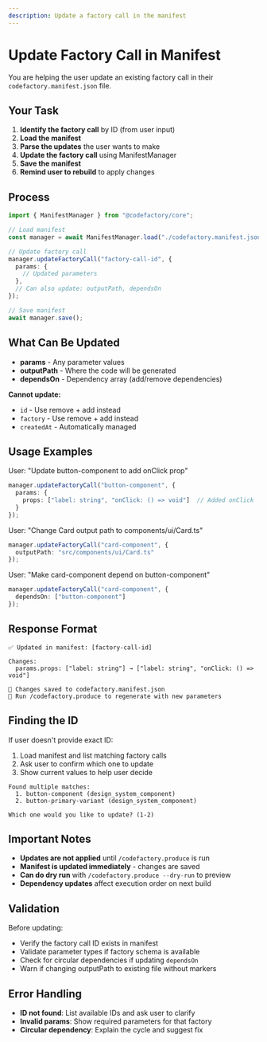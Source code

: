 ```yaml
---
description: Update a factory call in the manifest
---
```


# Update Factory Call in Manifest

You are helping the user update an existing factory call in their `codefactory.manifest.json` file.

## Your Task

1. **Identify the factory call** by ID (from user input)
2. **Load the manifest**
3. **Parse the updates** the user wants to make
4. **Update the factory call** using ManifestManager
5. **Save the manifest**
6. **Remind user to rebuild** to apply changes

## Process

```typescript
import { ManifestManager } from "@codefactory/core";

// Load manifest
const manager = await ManifestManager.load("./codefactory.manifest.json");

// Update factory call
manager.updateFactoryCall("factory-call-id", {
  params: {
    // Updated parameters
  },
  // Can also update: outputPath, dependsOn
});

// Save manifest
await manager.save();
```

## What Can Be Updated

- **params** - Any parameter values
- **outputPath** - Where the code will be generated
- **dependsOn** - Dependency array (add/remove dependencies)

**Cannot update:**
- `id` - Use remove + add instead
- `factory` - Use remove + add instead
- `createdAt` - Automatically managed

## Usage Examples

User: "Update button-component to add onClick prop"

```typescript
manager.updateFactoryCall("button-component", {
  params: {
    props: ["label: string", "onClick: () => void"]  // Added onClick
  }
});
```

User: "Change Card output path to components/ui/Card.ts"

```typescript
manager.updateFactoryCall("card-component", {
  outputPath: "src/components/ui/Card.ts"
});
```

User: "Make card-component depend on button-component"

```typescript
manager.updateFactoryCall("card-component", {
  dependsOn: ["button-component"]
});
```

## Response Format

```
✅ Updated in manifest: [factory-call-id]

Changes:
  params.props: ["label: string"] → ["label: string", "onClick: () => void"]

📝 Changes saved to codefactory.manifest.json
🔨 Run /codefactory.produce to regenerate with new parameters
```

## Finding the ID

If user doesn't provide exact ID:
1. Load manifest and list matching factory calls
2. Ask user to confirm which one to update
3. Show current values to help user decide

```
Found multiple matches:
  1. button-component (design_system_component)
  2. button-primary-variant (design_system_component)

Which one would you like to update? (1-2)
```

## Important Notes

- **Updates are not applied** until `/codefactory.produce` is run
- **Manifest is updated immediately** - changes are saved
- **Can do dry run** with `/codefactory.produce --dry-run` to preview
- **Dependency updates** affect execution order on next build

## Validation

Before updating:
- Verify the factory call ID exists in manifest
- Validate parameter types if factory schema is available
- Check for circular dependencies if updating `dependsOn`
- Warn if changing outputPath to existing file without markers

## Error Handling

- **ID not found**: List available IDs and ask user to clarify
- **Invalid params**: Show required parameters for that factory
- **Circular dependency**: Explain the cycle and suggest fix
